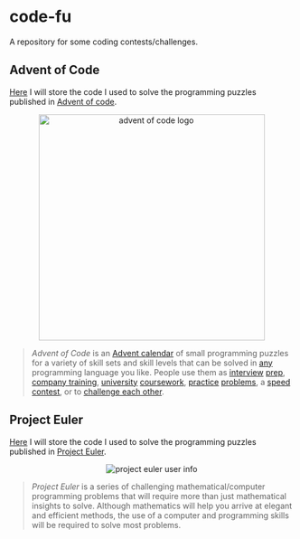 # code-fu

A repository for some coding contests/challenges.

## Advent of Code

[Here](./advent-of-code) I will store the code I used to solve the programming puzzles published in [Advent of code](https://adventofcode.com).

<p align="center">
  <img width="400" alt="advent of code logo" src="./advent-of-code.png">
</p>

> _Advent of Code_ is an [Advent calendar](https://en.wikipedia.org/wiki/Advent_calendar) of small programming puzzles for a variety of skill sets and skill levels that can be solved in [any](https://github.com/search?q=advent+of+code) programming language you like. People use them as [interview](https://y3l2n.com/2018/05/09/interview-prep-advent-of-code/) [prep](https://twitter.com/dznqbit/status/1037607793144938497), [company training](https://twitter.com/pgoultiaev/status/950805811583963137), [university](https://gitlab.com/imhoffman/fa19b4-mat3006/wikis/home) [coursework](https://gribblelab.org/teaching/scicomp2021/index.html), [practice](https://twitter.com/mrdanielklein/status/936267621468483584) [problems](https://comp215.blogs.rice.edu/), a [speed contest](https://adventofcode.com/2022/leaderboard), or to [challenge each other](https://www.reddit.com/r/adventofcode/search?q=flair%3Aupping&restrict_sr=on).


## Project Euler 

[Here](./project-euler) I will store the code I used to solve the programming puzzles published in [Project Euler](https://projecteuler.net).

<p align="center">
  <img alt="project euler user info" src="https://projecteuler.net/profile/Neverbot.png">
</p>

> _Project Euler_ is a series of challenging mathematical/computer programming problems that will require more than just mathematical insights to solve. Although mathematics will help you arrive at elegant and efficient methods, the use of a computer and programming skills will be required to solve most problems.
